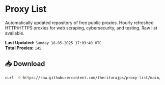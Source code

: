 # Proxy List

Automatically updated repository of free public proxies. Hourly refreshed HTTP/HTTPS proxies for web scraping, cybersecurity, and testing. Raw list available.

**Last Updated:** `Sunday 18-05-2025 17:03:40 UTC`  
**Total Proxies:** `145`

## 📥 Download
```bash
curl -O https://raw.githubusercontent.com/theriturajps/proxy-list/main/proxies.txt
```
        